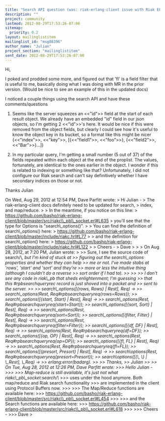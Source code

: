 ```yaml
---
title: "Search API question (was: riak-erlang-client issue with Riak EE 1.2)"
description: ""
project: community
lastmod: 2012-08-29T17:53:26-07:00
sitemap:
  priority: 0.2
layout: mailinglistitem
mailinglist_id: "msg08396"
author_name: "Julian"
project_section: "mailinglistitem"
sent_date: 2012-08-29T17:53:26-07:00
---
```



Hi,

I poked and prodded some more, and figured out that 'fl' is a field
filter that is useful to me, basically doing what I was doing with MR
in the prior version. (Would be nice to see an example of this in the
updated docs)

I noticed a couple things using the search API and have these comments/questions

1. Seems like the server squeezes an &lt;&lt;"id"&gt;&gt; field at the start of
each result object. We already have an embedded "id" field in our json
objects, so I'm getting 2 &lt;&lt;"id"&gt;&gt;'s here. It would be nice if this
were removed from the object fields, but clearly I could see how it's
useful to know the object key in its bucket, so a format like this
might be nicer
{&lt;&lt;"index"&gt;&gt;, &lt;&lt;"key"&gt;&gt;, [{&lt;&lt;"field1"&gt;&gt;, &lt;&lt;"foo"&gt;&gt;}, {&lt;&lt;"field2"&gt;&gt;,
&lt;&lt;"Bar"&gt;&gt;}...]}

2. In my particular query, I'm getting a small number (5 out of 37) of
the fields repeated within each object at the end of the proplist. The
values, fortunately, are identical to the ones earlier in the object.
I wonder if this is related to indexing or something like that?
Unfortunately, I did not configure our Riak search and can't say
definitively whether I have secondary indices on those or not.

Thanks
Julian

On Wed, Aug 29, 2012 at 12:54 PM, Dave Parfitt  wrote:
&gt; Hi Julian -
&gt; The riak-erlang-client docs definitely need to be updated for search, 
&gt; index, and map/reduce.
&gt;
&gt; In the meantime, if you notice on this line:
&gt; https://github.com/basho/riak-erlang-client/blob/master/src/riakc\\_pb\\_socket.erl#L635
&gt; you'll see that the type for Options is "search\\_options()".
&gt;
&gt; You can find the definition of search\\_options() here:
&gt; https://github.com/basho/riak-erlang-client/blob/master/include/riakc.hrl#L77
&gt;
&gt; and the definition for search\\_option() here:
&gt; https://github.com/basho/riak-erlang-client/blob/master/include/riakc.hrl#L122
&gt;
&gt; Cheers -
&gt; Dave
&gt;
&gt;
&gt; On Aug 28, 2012, at 7:20 PM, Julian wrote:
&gt;
&gt;&gt; Sure, I see the source code of search/\\*, but I'm kind of stuck at
&gt;&gt; figuring out the search\\_options properties and whether they can help
&gt;&gt; me or not. I've made stabs at 'rows', 'start' and 'sort' and they're
&gt;&gt; more or less the intuitive thing (although I couldn't do a reverse
&gt;&gt; sort order if I had to).
&gt;&gt;
&gt;&gt;
&gt;&gt; I don't see any code in riak\\_pb that sheds enlightenment; I'm guessing
&gt;&gt; that this #rpbsearchqueryrec record is just shoved into a packet and
&gt;&gt; sent to the server.
&gt;&gt;
&gt;&gt; search\\_options([{rows, Rows} | Rest], Req) -&gt;
&gt;&gt; search\\_options(Rest, Req#rpbsearchqueryreq{rows=Rows});
&gt;&gt; search\\_options([{start, Start} | Rest], Req) -&gt;
&gt;&gt; search\\_options(Rest, Req#rpbsearchqueryreq{start=Start});
&gt;&gt; search\\_options([{sort, Sort} | Rest], Req) -&gt;
&gt;&gt; search\\_options(Rest, Req#rpbsearchqueryreq{sort=Sort});
&gt;&gt; search\\_options([{filter, Filter} | Rest], Req) -&gt;
&gt;&gt; search\\_options(Rest, Req#rpbsearchqueryreq{filter=Filter});
&gt;&gt; search\\_options([{df, DF} | Rest], Req) -&gt;
&gt;&gt; search\\_options(Rest, Req#rpbsearchqueryreq{df=DF});
&gt;&gt; search\\_options([{op, OP} | Rest], Req) -&gt;
&gt;&gt; search\\_options(Rest, Req#rpbsearchqueryreq{op=OP});
&gt;&gt; search\\_options([{fl, FL} | Rest], Req) -&gt;
&gt;&gt; search\\_options(Rest, Req#rpbsearchqueryreq{fl=FL});
&gt;&gt; search\\_options([{presort, Presort} | Rest], Req) -&gt;
&gt;&gt; search\\_options(Rest, Req#rpbsearchqueryreq{presort=Presort});
&gt;&gt; search\\_options([{\\_, \\_} | \\_Rest], \\_Req) -&gt;
&gt;&gt; erlang:error(badarg).
&gt;&gt;
&gt;&gt; Thanks,
&gt;&gt; Julian
&gt;&gt;
&gt;&gt; On Tue, Aug 28, 2012 at 12:26 PM, Dave Parfitt  wrote:
&gt;&gt;&gt; Hello Julian -
&gt;&gt;&gt;
&gt;&gt;&gt; Map-reduce is still available, it's just not what riakc\\_pb\\_socket:search/\\* 
&gt;&gt;&gt; uses under the hood anymore. Both map/reduce and Riak search functionality 
&gt;&gt;&gt; are implemented in the client using Protocol Buffers now.
&gt;&gt;&gt;
&gt;&gt;&gt; The Map/Reduce functions are available here:
&gt;&gt;&gt; https://github.com/basho/riak-erlang-client/blob/master/src/riakc\\_pb\\_socket.erl#L454
&gt;&gt;&gt;
&gt;&gt;&gt; and the Search functions are available here:
&gt;&gt;&gt; https://github.com/basho/riak-erlang-client/blob/master/src/riakc\\_pb\\_socket.erl#L618
&gt;&gt;&gt;
&gt;&gt;&gt; Cheers -
&gt;&gt;&gt; Dave
&gt;

